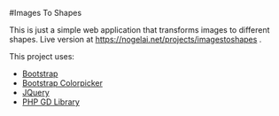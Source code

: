 #Images To Shapes

This is just a simple web application that transforms images to different shapes. Live version at https://nogelai.net/projects/imagestoshapes .

This project uses:
- [Bootstrap](http://getbootstrap.com/)
- [Bootstrap Colorpicker](https://itsjavi.com/bootstrap-colorpicker/)
- [JQuery](https://jquery.com/)
- [PHP GD Library](http://php.net/manual/en/book.image.php)
